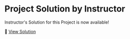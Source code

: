 # Project Solution by Instructor

Instructor's Solution for this Project is now available!

🔗 [View Solution](https://drive.google.com/file/d/1F3hY17ZLrrxE7eIoNbqHTdF2MuJ5THzt/view)

